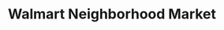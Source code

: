 ---
title: "Walmart Neighborhood Market"
url: /springfield/walmart-neighborhood-market-west-republic-road/
shop: Supermarkt
---
